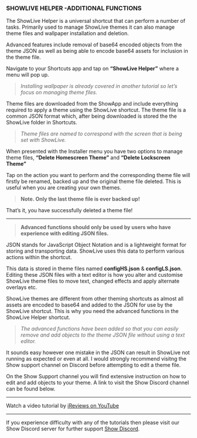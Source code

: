 

### SHOWLIVE HELPER -ADDITIONAL FUNCTIONS 

The ShowLive Helper is a universal shortcut that can perform a number of tasks. Primarily used to manage ShowLive themes it can also manage theme files and wallpaper installation and deletion. 

Advanced features include removal of base64 encoded objects from the theme JSON as well as being able to encode base64 assets for inclusion in the theme file.

Navigate to your Shortcuts app and tap on **“ShowLive Helper”** where a menu will pop up.

> *Installing wallpaper is already covered in another tutorial so let’s focus on managing theme files.*

Theme files are downloaded from the ShowApp and include everything required to apply a theme using the ShowLive shortcut. The theme file is a common JSON format which, after being downloaded is stored the the ShowLive folder in Shortcuts.

> *Theme files are named to correspond with the screen that is being set with ShowLive.*

When presented with the Installer menu you have two options to manage theme files, **“Delete Homescreen Theme”** and **“Delete Lockscreen Theme”**

Tap on the action you want to perform and the corresponding theme file will firstly be renamed, backed up and the original theme file deleted. This is useful when you are creating your own themes. 

> **Note. Only the last theme file is ever backed up!**

That’s it, you have successfully deleted a theme file!

---

> **Advanced functions should only be used by users who have experience with editing JSON files.**

JSON stands for JavaScript Object Notation and is a lightweight format for storing and transporting data. ShowLive uses this data to perform various actions within the shortcut.

This data is stored in theme files named **configHS.json** & **configLS.json**. Editing these JSON files with a text editor is how you alter and customise ShowLive theme files to move text, changed effects and apply alternate overlays etc.

ShowLive themes are different from other theming shortcuts as almost all assets are encoded to base64 and added to the JSON for use by the ShowLive shortcut. This is why you need the advanced functions in the ShowLive Helper shortcut.

> *The advanced functions have been added so that you can easily remove and add objects to the theme JSON file without using a text editor.*

It sounds easy however one mistake in the JSON can result in ShowLive not running as expected or even at all. I would strongly recommend visitng the Show support channel on Discord before attempting to edit a theme file.

On the Show Support channel you will find extensive instruction on how to edit and add objects to your theme. A link to visit the Show Discord channel can be found below.

---

Watch a video tutorial by [iReviews on YouTube](https://youtu.be/RsKQNw6-NZI)

---

If you experience difficulty with any of the tutorials then please visit our Show Discord server for further support [Show Discord](https://discord.gg/ab5H95YYXd).




